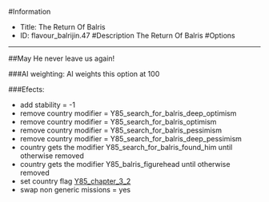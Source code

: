 #Information
 - Title: The Return Of Balris
 - ID: flavour_balrijin.47
#Description
The Return Of Balris
#Options

___
##May He never leave us again!

###AI weighting:
AI weights this option at 100


###Efects:<ul><li>add stability = -1</li><li>remove country modifier = Y85_search_for_balris_deep_optimism</li><li>remove country modifier = Y85_search_for_balris_optimism</li><li>remove country modifier = Y85_search_for_balris_pessimism</li><li>remove country modifier = Y85_search_for_balris_deep_pessimism</li><li>country gets the modifier Y85_search_for_balris_found_him until otherwise removed</li><li>country gets the modifier Y85_balris_figurehead until otherwise removed</li><li>set country flag [Y85_chapter_3_2](../flags/y85_chapter_3_2.md)</li><li>swap non generic missions = yes</li></ul>
